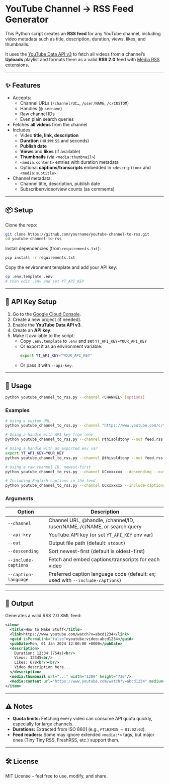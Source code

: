 # YouTube Channel → RSS Feed Generator

This Python script creates an **RSS feed** for any YouTube channel, including video metadata such as title, description, duration, views, likes, and thumbnails.  

It uses the [YouTube Data API v3](https://developers.google.com/youtube/v3) to fetch all videos from a channel’s **Uploads** playlist and formats them as a valid **RSS 2.0** feed with [Media RSS](https://www.rssboard.org/media-rss) extensions.

---

## ✨ Features

- Accepts:
  - Channel URLs (`/channel/UC…`, `/user/NAME`, `/c/CUSTOM`)
  - Handles (`@username`)
  - Raw channel IDs
  - Even plain search queries
- Fetches **all videos** from the channel
- Includes:
  - Video **title, link, description**
  - **Duration** (`HH:MM:SS` and seconds)
  - **Publish date**
  - **Views** and **likes** (if available)
  - **Thumbnails** (via `<media:thumbnail>`)
  - `<media:content>` entries with duration metadata
  - Optional **captions/transcripts** embedded in `<description>` and `<media:subtitle>`
- Channel metadata:
  - Channel title, description, publish date
  - Subscriber/video/view counts (as comments)

---

## 📦 Setup

Clone the repo:

```bash
git clone https://github.com/yourname/youtube-channel-to-rss.git
cd youtube-channel-to-rss
```

Install dependencies (from `requirements.txt`):

```bash
pip install -r requirements.txt
```

Copy the environment template and add your API key:

```bash
cp .env.template .env
# then edit .env and set YT_API_KEY
```

---

## 🔑 API Key Setup

1. Go to the [Google Cloud Console](https://console.cloud.google.com/).
2. Create a new project (if needed).
3. Enable the **YouTube Data API v3**.
4. Create an **API key**.
5. Make it available to the script:
   - Copy `.env.template` to `.env` and set `YT_API_KEY=YOUR_API_KEY`
   - Or export it as an environment variable:
     ```bash
     export YT_API_KEY="YOUR_API_KEY"
     ```
   - Or pass it with `--api-key`.

---

## 🚀 Usage

```bash
python youtube_channel_to_rss.py --channel <CHANNEL> [options]
```

### Examples

```bash
# Using a custom URL
python youtube_channel_to_rss.py --channel "https://www.youtube.com/c/thisoldtony" --api-key YOUR_KEY --out thisoldtony.rss

# Using a handle with API key from .env
python youtube_channel_to_rss.py --channel @thisoldtony --out feed.rss

# Using a handle with an exported env var
export YT_API_KEY=YOUR_KEY
python youtube_channel_to_rss.py --channel @thisoldtony --out feed.rss

# Using a raw channel ID, newest-first
python youtube_channel_to_rss.py --channel UCxxxxxxx --descending --out latest.rss

# Including English captions in the feed
python youtube_channel_to_rss.py --channel UCxxxxxxx --include-captions --caption-language en --out captions.rss
```

### Arguments

| Option               | Description                                                                 |
|----------------------|-----------------------------------------------------------------------------|
| `--channel`          | Channel URL, @handle, /channel/ID, /user/NAME, /c/NAME, or search query     |
| `--api-key`          | YouTube API key (or set `YT_API_KEY` env var)                               |
| `--out`              | Output file path (default: `stdout`)                                        |
| `--descending`       | Sort newest-first (default is oldest-first)                                 |
| `--include-captions` | Fetch and embed captions/transcripts for each video                         |
| `--caption-language` | Preferred caption language code (default: `en`; used with `--include-captions`) |

---

## 📄 Output

Generates a valid RSS 2.0 XML feed:

```xml
<item>
  <title>How to Make Stuff</title>
  <link>https://www.youtube.com/watch?v=abcd1234</link>
  <guid isPermaLink="false">youtube:video:abcd1234</guid>
  <pubDate>Mon, 01 Jan 2024 12:00:00 +0000</pubDate>
  <description>
    Duration: 12:34 (754s)<br/>
    Views: 12345<br/>
    Likes: 678<br/><br/>
    Video description here...
  </description>
  <media:thumbnail url="..." width="1280" height="720"/>
  <media:content url="https://www.youtube.com/watch?v=abcd1234" medium="video" duration="754"/>
</item>
```

---

## ⚠️ Notes

- **Quota limits:** Fetching every video can consume API quota quickly, especially for large channels.
- **Durations:** Extracted from ISO 8601 (e.g., `PT1H2M3S → 01:02:03`).
- **Feed readers:** Some may ignore extended `<media:*>` tags, but major ones (Tiny Tiny RSS, FreshRSS, etc.) support them.

---

## 🛠 License

MIT License – feel free to use, modify, and share.

